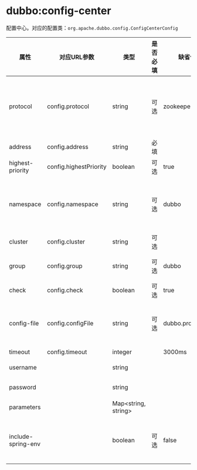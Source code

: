 # dubbo:config-center

配置中心。对应的配置类：`org.apache.dubbo.config.ConfigCenterConfig`

| 属性             | 对应URL参数            | 类型                | 是否必填 | 缺省值           | 描述                                                         | 兼容性 |
| ---------------- | ---------------------- | ------------------- | -------- | ---------------- | ------------------------------------------------------------ | ------ |
| protocol         | config.protocol        | string              | 可选     | zookeeper        | 使用哪个配置中心：apollo、zookeeper、nacos等。<br />以zookeeper为例<br />1. 指定protocol，则address可以简化为`127.0.0.1:2181`；<br />2. 不指定protocol，则address取值为`zookeeper://127.0.0.1:2181` | 2.7.0+ |
| address          | config.address         | string              | 必填     |                  | 配置中心地址。<br />取值参见protocol说明                     | 2.7.0+ |
| highest-priority  | config.highestPriority | boolean             | 可选     | true             | 来自配置中心的配置项具有最高优先级，即会覆盖本地配置项。     | 2.7.0+ |
| namespace        | config.namespace       | string              | 可选     | dubbo            | 通常用于多租户隔离，实际含义视具体配置中心而不同。<br />如：<br />zookeeper - 环境隔离，默认值`dubbo`；<br />apollo - 区分不同领域的配置集合，默认使用`dubbo`和`application` | 2.7.0+ |
| cluster          | config.cluster         | string              | 可选     |                  | 含义视所选定的配置中心而不同。<br />如Apollo中用来区分不同的配置集群 | 2.7.0+ |
| group            | config.group           | string              | 可选     | dubbo            | 含义视所选定的配置中心而不同。<br />nacos - 隔离不同配置集<br />zookeeper - 隔离不同配置集 | 2.7.0+ |
| check            | config.check           | boolean             | 可选     | true             | 当配置中心连接失败时，是否终止应用启动。                     | 2.7.0+ |
| config-file       | config.configFile      | string              | 可选     | dubbo.properties | 全局级配置文件所映射到的key<br />zookeeper - 默认路径/dubbo/config/dubbo/dubbo.properties<br />apollo - dubbo namespace中的dubbo.properties键 | 2.7.0+ |
| timeout          | config.timeout         | integer             |          | 3000ms           | 获取配置的超时时间                                           | 2.7.0+ |
| username         |                        | string              |          |                  | 如果配置中心需要做校验，用户名<br />Apollo暂未启用           | 2.7.0+ |
| password         |                        | string              |          |                  | 如果配置中心需要做校验，密码<br />Apollo暂未启用             | 2.7.0+ |
| parameters       |                        | Map<string, string> |          |                  | 扩展参数，用来支持不同配置中心的定制化配置参数               | 2.7.0+ |
| include-spring-env |                        | boolean             | 可选     | false            | 使用Spring框架时支持，为true时，会自动从Spring Environment中读取配置。<br />默认依次读取<br />key为dubbo.properties的配置<br />key为dubbo.properties的PropertySource | 2.7.0+ |

